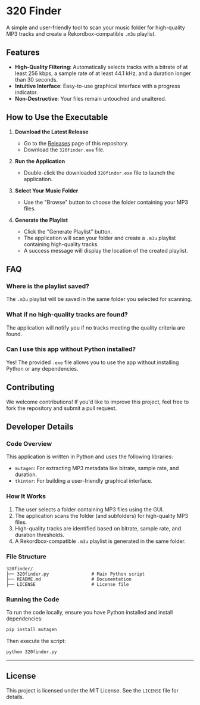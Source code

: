 # 320 Finder

A simple and user-friendly tool to scan your music folder for high-quality MP3 tracks and create a Rekordbox-compatible `.m3u` playlist.

## Features
- **High-Quality Filtering**: Automatically selects tracks with a bitrate of at least 256 kbps, a sample rate of at least 44.1 kHz, and a duration longer than 30 seconds.
- **Intuitive Interface**: Easy-to-use graphical interface with a progress indicator.
- **Non-Destructive**: Your files remain untouched and unaltered.

## How to Use the Executable

1. **Download the Latest Release**
   - Go to the [Releases](https://github.com/samuel-clement/rekordbox_320kbps_finder/releases) page of this repository.
   - Download the `320finder.exe` file.

2. **Run the Application**
   - Double-click the downloaded `320finder.exe` file to launch the application.

3. **Select Your Music Folder**
   - Use the "Browse" button to choose the folder containing your MP3 files.

4. **Generate the Playlist**
   - Click the "Generate Playlist" button.
   - The application will scan your folder and create a `.m3u` playlist containing high-quality tracks.
   - A success message will display the location of the created playlist.

## FAQ
### Where is the playlist saved?
The `.m3u` playlist will be saved in the same folder you selected for scanning.

### What if no high-quality tracks are found?
The application will notify you if no tracks meeting the quality criteria are found.

### Can I use this app without Python installed?
Yes! The provided `.exe` file allows you to use the app without installing Python or any dependencies.

## Contributing
We welcome contributions! If you'd like to improve this project, feel free to fork the repository and submit a pull request.

## Developer Details

### Code Overview
This application is written in Python and uses the following libraries:
- `mutagen`: For extracting MP3 metadata like bitrate, sample rate, and duration.
- `tkinter`: For building a user-friendly graphical interface.

### How It Works
1. The user selects a folder containing MP3 files using the GUI.
2. The application scans the folder (and subfolders) for high-quality MP3 files.
3. High-quality tracks are identified based on bitrate, sample rate, and duration thresholds.
4. A Rekordbox-compatible `.m3u` playlist is generated in the same folder.

### File Structure
```
320finder/
├── 320finder.py                # Main Python script
├── README.md                   # Documentation
├── LICENSE                     # License file
```

### Running the Code
To run the code locally, ensure you have Python installed and install dependencies:
```bash
pip install mutagen
```
Then execute the script:
```bash
python 320finder.py
```

---

## License
This project is licensed under the MIT License. See the `LICENSE` file for details.

